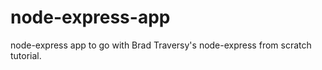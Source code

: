 # node-express-app

node-express app to go with Brad Traversy's node-express from scratch tutorial.
